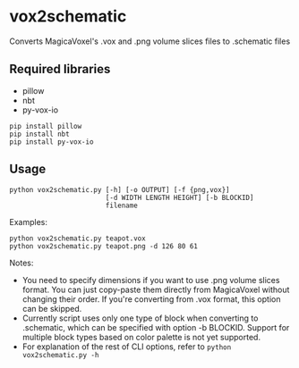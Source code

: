 # vox2schematic
Converts MagicaVoxel's .vox and .png volume slices files to .schematic files

## Required libraries
- pillow
- nbt
- py-vox-io

```
pip install pillow
pip install nbt
pip install py-vox-io
```

## Usage
```
python vox2schematic.py [-h] [-o OUTPUT] [-f {png,vox}]
                        [-d WIDTH LENGTH HEIGHT] [-b BLOCKID]
                        filename
```

Examples:
```
python vox2schematic.py teapot.vox
python vox2schematic.py teapot.png -d 126 80 61
```

Notes:
- You need to specify dimensions if you want to use .png volume slices format. You can just copy-paste them directly from MagicaVoxel without changing their order. If you're converting from .vox format, this option can be skipped.
- Currently script uses only one type of block when converting to .schematic, which can be specified with option -b BLOCKID. Support for multiple block types based on color palette is not yet supported.
- For explanation of the rest of CLI options, refer to `python vox2schematic.py -h`